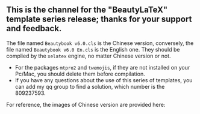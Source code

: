 ## This is the channel for the "BeautyLaTeX" template series release; thanks for your support and feedback.
The file named `Beautybook v6.0.cls` is the Chinese version, conversely, the file named `Beautybook v6.0 En.cls` is the English one.
They should be complied by the `xelatex` engine, no matter Chinese version or not.
- For the packages `mtpro2` and `twemojis`, if they are not installed on your Pc/Mac, you should delete them before compilation.
- If you have any questions about the use of this series of templates, you can add my qq group to find a solution, which number is the 809237593.

For reference, the images of Chinese version are provided here:


